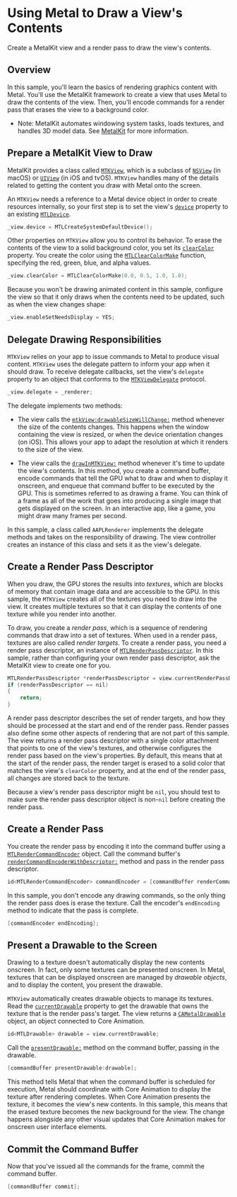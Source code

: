 # Using Metal to Draw a View's Contents

Create a MetalKit view and a render pass to draw the view's contents.

## Overview

In this sample, you'll learn the basics of rendering graphics content with Metal. 
You'll use the MetalKit framework to create a view that uses Metal to draw the contents of the view.  Then, you'll encode commands for a render pass that erases the view to a background color.

- Note: MetalKit automates windowing system tasks, loads textures, and handles 3D model data. See [MetalKit][MetalKit] for more information.

## Prepare a MetalKit View to Draw

MetalKit provides a class called [`MTKView`][MTKView], which is a subclass of [`NSView`][NSView] (in macOS) or [`UIView`][UIView] (in iOS and tvOS).
`MTKView` handles many of the details related to getting the content you draw with Metal onto the screen. 

An `MTKView` needs a reference to a Metal device object in order to create resources internally, so your first step is to set the view's  [`device`](https://developer.apple.com/documentation/metalkit/mtkview/1536011-device) property to an existing [`MTLDevice`][MTLDevice].

``` objective-c
_view.device = MTLCreateSystemDefaultDevice();
```

Other properties on `MTKView` allow you to control its behavior. To erase the contents of the view to a solid background color, you set its [`clearColor`](https://developer.apple.com/documentation/metalkit/mtkview/1536036-clearcolor) property. You create the color using the [`MTLClearColorMake`](https://developer.apple.com/documentation/metal/1437971-mtlclearcolormake) function, specifying the red, green, blue, and alpha values.

``` objective-c
_view.clearColor = MTLClearColorMake(0.0, 0.5, 1.0, 1.0);
```

Because you won't be drawing animated content in this sample, configure the view so that it only draws when the contents need to be updated, such as when the view changes shape:

``` objective-c
_view.enableSetNeedsDisplay = YES;
```


## Delegate Drawing Responsibilities

`MTKView` relies on your app to issue commands to Metal to produce visual content.
`MTKView` uses the delegate pattern to inform your app when it should draw.
To receive delegate callbacks, set the view's `delegate` property to an object that conforms to the [`MTKViewDelegate`][MTKViewDelegate] protocol.

``` objective-c
_view.delegate = _renderer;
```

The delegate implements two methods:

- The view calls the [`mtkView:drawableSizeWillChange:`](https://developer.apple.com/documentation/metalkit/mtkviewdelegate/1536015-mtkview) method whenever the size of the contents changes.
This happens when the window containing the view is resized, or when the device orientation changes (on iOS).
This allows your app to adapt the resolution at which it renders to the size of the view.

- The view calls the [`drawInMTKView:`](https://developer.apple.com/documentation/metalkit/mtkviewdelegate/1535942-drawinmtkview) method whenever it's time to update the view's contents.
In this method, you create a command buffer, encode commands that tell the GPU what to draw and when to display it onscreen, and enqueue that command buffer to be executed by the GPU. This is sometimes referred to as drawing a frame. You can think of a frame as all of the work that goes into producing a single image that gets displayed on the screen. In an interactive app, like a game, you might draw many frames per second.

In this sample, a class called `AAPLRenderer` implements the delegate methods and takes on the responsibility of drawing.
The view controller creates an instance of this class and sets it as the view's delegate.

## Create a Render Pass Descriptor

When you draw, the GPU stores the results into *textures*, which are blocks of memory that contain image data and are accessible to the GPU. In this sample, the `MTKView` creates all of the textures you need to draw into the view. It creates multiple textures so that it can display the contents of one texture while you render into another.

To draw, you create a *render pass*, which is a sequence of rendering commands that draw into a set of textures. When used in a render pass, textures are also called *render targets*. To create a render pass, you need a render pass descriptor, an instance of [`MTLRenderPassDescriptor`][MTLRenderPassDescriptor]. In this sample, rather than configuring your own render pass descriptor, ask the MetalKit view to create one for you.

``` objective-c
MTLRenderPassDescriptor *renderPassDescriptor = view.currentRenderPassDescriptor;
if (renderPassDescriptor == nil)
{
    return;
}
```

A render pass descriptor describes the set of render targets, and how they should be processed at the start and end of the render pass. Render passes also define some other aspects of rendering that are not part of this sample. The view returns a render pass descriptor with a single color attachment that points to one of the view's textures, and otherwise configures the render pass based on the view's properties. By default, this means that at the start of the render pass, the render target is erased to a solid color that matches the view's `clearColor` property, and at the end of the render pass, all changes are stored back to the texture.

Because a view's render pass descriptor might be `nil`, you should test to make sure the render pass descriptor object is non-`nil` before creating the render pass.


## Create a Render Pass

You create the render pass by encoding it into the command buffer using a  [`MTLRenderCommandEncoder`][MTLRenderCommandEncoder] object. Call the command buffer's [`renderCommandEncoderWithDescriptor:`](https://developer.apple.com/documentation/metal/mtlcommandbuffer/1442999-rendercommandencoderwithdescript) method and pass in the render pass descriptor.

``` objective-c
id<MTLRenderCommandEncoder> commandEncoder = [commandBuffer renderCommandEncoderWithDescriptor:renderPassDescriptor];
```

In this sample, you don't encode any drawing commands, so the only thing the render pass does is erase the texture. Call the encoder's `endEncoding` method to indicate that the pass is complete.

``` objective-c
[commandEncoder endEncoding];
```

## Present a Drawable to the Screen

Drawing to a texture doesn't automatically display the new contents onscreen. In fact, only some textures can be presented onscreen. In Metal, textures that can be displayed onscreen are managed by *drawable objects*, and to display the content, you present the drawable.

`MTKView` automatically creates drawable objects to manage its textures. Read the [`currentDrawable`](https://developer.apple.com/documentation/metalkit/mtkview/1535971-currentdrawable) property to get the drawable that owns the texture that is the render pass's target. The view returns a [`CAMetalDrawable`][CAMetalDrawable] object, an object connected to Core Animation.

``` objective-c
id<MTLDrawable> drawable = view.currentDrawable;
```

Call the [`presentDrawable:`](https://developer.apple.com/documentation/metal/mtlcommandbuffer/1443029-presentdrawable) method on the command buffer, passing in the drawable.

``` objective-c
[commandBuffer presentDrawable:drawable];
```

This method tells Metal that when the command buffer is scheduled for execution, Metal should coordinate with Core Animation to display the texture after rendering completes. When Core Animation presents the texture, it becomes the view's new contents. In this sample, this means that the erased texture becomes the new background for the view. The change happens alongside any other visual updates that Core Animation makes for onscreen user interface elements. 


## Commit the Command Buffer

Now that you've issued all the commands for the frame, commit the command buffer.

``` objective-c
[commandBuffer commit];
```


[MTLDevice]: https://developer.apple.com/documentation/metal/mtldevice
[MTLRenderPassDescriptor]: https://developer.apple.com/documentation/metal/mtlrenderpassdescriptor
[MTLRenderCommandEncoder]: https://developer.apple.com/documentation/metal/mtlrendercommandencoder
[MetalKit]: https://developer.apple.com/documentation/metalkit
[MTKView]: https://developer.apple.com/documentation/metalkit/mtkview
[MTKViewDelegate]: https://developer.apple.com/documentation/metalkit/mtkviewdelegate
[HelloTriangle]: https://developer.apple.com/documentation/metal
[MetalComputeBasic]: https://developer.apple.com/documentation/metal
[NSView]: https://developer.apple.com/documentation/appkit/nsview
[UIView]: https://developer.apple.com/documentation/uikit/uiview
[CAMetalDrawable]: https://developer.apple.com/documentation/quartzcore/cametaldrawable